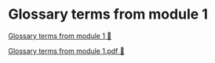 # Glossary terms from module 1

[Glossary terms from module 1 🔗](https://www.coursera.org/learn/cloud-security-risks-identify-and-protect-against-threats/supplement/cLYkR/glossary-terms-from-module-1)

[Glossary terms from module 1.pdf 🔗](https://1drv.ms/b/c/526c45566c8c239a/ESrL-y-RZE1En3duVV3hoKwBe8b5WbMuc7q4kYeb2_9txw?e=evC4QD)
